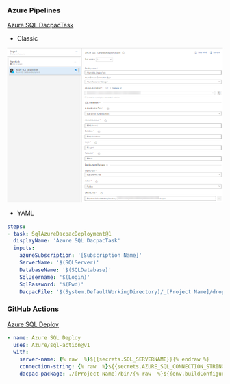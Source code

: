 ### Azure Pipelines
[Azure SQL DacpacTask](https://github.com/microsoft/azure-pipelines-tasks/tree/master/Tasks/SqlAzureDacpacDeploymentV1)

- Classic

![Azure SQL](../images/task-AzureSQL.png)

- YAML

```yaml
steps:
- task: SqlAzureDacpacDeployment@1
  displayName: 'Azure SQL DacpacTask'
  inputs:
    azureSubscription: '[Subscription Name]'
    ServerName: '$(SQLServer)'
    DatabaseName: '$(SQLDatabase)'
    SqlUsername: '$(Login)'
    SqlPassword: '$(Pwd)'
    DacpacFile: '$(System.DefaultWorkingDirectory)/_[Project Name]/drop/[Project Name]/bin/Release/[Project Name].dacpac'
  ```
### GitHub Actions
[Azure SQL Deploy](https://github.com/marketplace/actions/azure-sql-deploy)
```yaml
- name: Azure SQL Deploy
  uses: Azure/sql-action@v1
  with:
    server-name: {% raw  %}${{secrets.SQL_SERVERNAME}}{% endraw %}
    connection-string: {% raw  %}${{secrets.AZURE_SQL_CONNECTION_STRING}}{% endraw %}
    dacpac-package: ./[Project Name]/bin/{% raw  %}${{env.buildConfiguration}}{% endraw %}/[Project Name].dacpac
```
